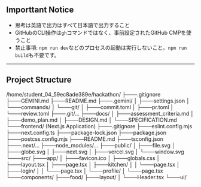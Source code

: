 ## Importtant Notice

- 思考は英語で出力はすべて日本語で出力すること
- GitHubのCLI操作は`gh`コマンドではなく、事前設定されたGitHub CMPを使うこと
- 禁止事項: `npm run dev`などのプロセスの起動は実行しないこと。`npm run build`も不要です。


---

## Project Structure

/home/student_04_59ec8ade389e/hackathon/
├───.gitignore
├───GEMINI.md
├───README.md
├───.gemini/
│   ├───settings.json
│   └───commands/
│       └───git/
│           ├───commit.toml
│           ├───pr.toml
│           └───review.toml
├───.git/...
├───docs/
│   ├───assessment_criteria.md
│   ├───demo_plan.md
│   ├───DESIGN.md
│   └───SPECIFICATION.md
└───frontend/ (Next.js Application)
    ├───.gitignore
    ├───eslint.config.mjs
    ├───next.config.ts
    ├───package-lock.json
    ├───package.json
    ├───postcss.config.mjs
    ├───README.md
    ├───tsconfig.json
    ├───.next/...
    ├───node_modules/...
    ├───public/
    │   ├───file.svg
    │   ├───globe.svg
    │   ├───next.svg
    │   ├───vercel.svg
    │   └───window.svg
    └───src/
        ├───app/
        │   ├───favicon.ico
        │   ├───globals.css
        │   ├───layout.tsx
        │   ├───page.tsx
        │   ├───kitchen/
        │   │   └───page.tsx
        │   ├───login/
        │   │   └───page.tsx
        │   └───profile/
        │       └───page.tsx
        └───components/
            ├───food/
            ├───layout/
            │   └───Header.tsx
            └───ui/
